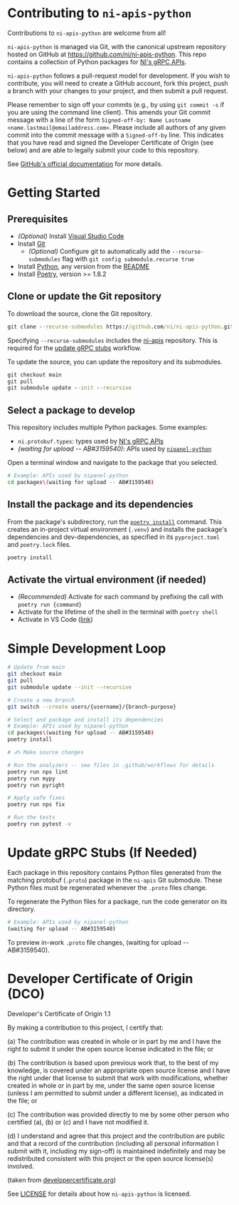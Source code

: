 # Contributing to `ni-apis-python`

Contributions to `ni-apis-python` are welcome from all!

`ni-apis-python` is managed via Git, with the canonical upstream
repository hosted on GitHub at https://github.com/ni/ni-apis-python. This repo
contains a collection of Python packages for [NI's gRPC APIs](https://github.com/ni/ni-apis).

`ni-apis-python` follows a pull-request model for development.  If you wish to
contribute, you will need to create a GitHub account, fork this project, push a
branch with your changes to your project, and then submit a pull request.

Please remember to sign off your commits (e.g., by using `git commit -s` if you
are using the command line client). This amends your Git commit message with a line
of the form `Signed-off-by: Name Lastname <name.lastmail@emailaddress.com>`. Please
include all authors of any given commit into the commit message with a
`Signed-off-by` line. This indicates that you have read and signed the Developer
Certificate of Origin (see below) and are able to legally submit your code to
this repository.

See [GitHub's official documentation](https://help.github.com/articles/using-pull-requests/)
for more details.

# Getting Started

## Prerequisites

- _(Optional)_ Install [Visual Studio Code](https://code.visualstudio.com/download)
- Install [Git](https://git-scm.com)
  -  _(Optional)_ Configure git to automatically add the `--recurse-submodules` flag with `git config submodule.recurse true`
- Install [Python](https://www.python.org/downloads/), any version from the [README](README.md)
- Install [Poetry](https://python-poetry.org/docs/#installation), version >= 1.8.2

## Clone or update the Git repository

To download the source, clone the Git repository.

```cmd
git clone --recurse-submodules https://github.com/ni/ni-apis-python.git
```

Specifying `--recurse-submodules` includes the [ni-apis](https://github.com/ni/ni-apis)
repository. This is required for the [update gRPC stubs](#update-grpc-stubs-if-needed) workflow.

To update the source, you can update the repository and its submodules.

```cmd
git checkout main
git pull
git submodule update --init --recursive
```

## Select a package to develop

This repository includes multiple Python packages. Some examples:
- `ni.protobuf.types`: types used by [NI's gRPC APIs](https://github.com/ni/ni-apis/)
- _(waiting for upload -- AB#3159540)_: APIs used by [`nipanel-python`](https://github.com/ni/nipanel-python)

Open a terminal window and navigate to the package that you selected.

```sh
# Example: APIs used by nipanel-python
cd packages\(waiting for upload -- AB#3159540)
```

## Install the package and its dependencies

From the package's subdirectory, run the [`poetry install`](https://python-poetry.org/docs/cli/#install)
command. This creates an in-project virtual environment (`.venv`) and installs
the package's dependencies and dev-dependencies, as specified in its
`pyproject.toml` and `poetry.lock` files.

```cmd
poetry install
```

## Activate the virtual environment (if needed)

- _(Recommended)_ Activate for each command by prefixing the call with `poetry run {command}`
- Activate for the lifetime of the shell in the terminal with `poetry shell`
- Activate in VS Code ([link](https://code.visualstudio.com/docs/python/environments#_select-and-activate-an-environment))

# Simple Development Loop

```sh
# Update from main
git checkout main
git pull
git submodule update --init --recursive

# Create a new branch
git switch --create users/{username}/{branch-purpose}

# Select and package and install its dependencies
# Example: APIs used by nipanel-python
cd packages\(waiting for upload -- AB#3159540)
poetry install

# ✍ Make source changes

# Run the analyzers -- see files in .github/workflows for details
poetry run nps lint
poetry run mypy
poetry run pyright

# Apply safe fixes
poetry run nps fix

# Run the tests
poetry run pytest -v
```

# Update gRPC Stubs (If Needed)

Each package in this repository contains Python files generated from the
matching protobuf (`.proto`) package in the `ni-apis` Git submodule. These
Python files must be regenerated whenever the `.proto` files change.

To regenerate the Python files for a package, run the code generator on its directory.

```sh
# Example: APIs used by nipanel-python
(waiting for upload -- AB#3159540)
```

To preview in-work `.proto` file changes, (waiting for upload -- AB#3159540).

# Developer Certificate of Origin (DCO)

   Developer's Certificate of Origin 1.1

   By making a contribution to this project, I certify that:

   (a) The contribution was created in whole or in part by me and I
       have the right to submit it under the open source license
       indicated in the file; or

   (b) The contribution is based upon previous work that, to the best
       of my knowledge, is covered under an appropriate open source
       license and I have the right under that license to submit that
       work with modifications, whether created in whole or in part
       by me, under the same open source license (unless I am
       permitted to submit under a different license), as indicated
       in the file; or

   (c) The contribution was provided directly to me by some other
       person who certified (a), (b) or (c) and I have not modified
       it.

   (d) I understand and agree that this project and the contribution
       are public and that a record of the contribution (including all
       personal information I submit with it, including my sign-off) is
       maintained indefinitely and may be redistributed consistent with
       this project or the open source license(s) involved.

(taken from [developercertificate.org](https://developercertificate.org/))

See [LICENSE](https://github.com/ni/ni-apis-python/blob/main/LICENSE)
for details about how `ni-apis-python` is licensed.
